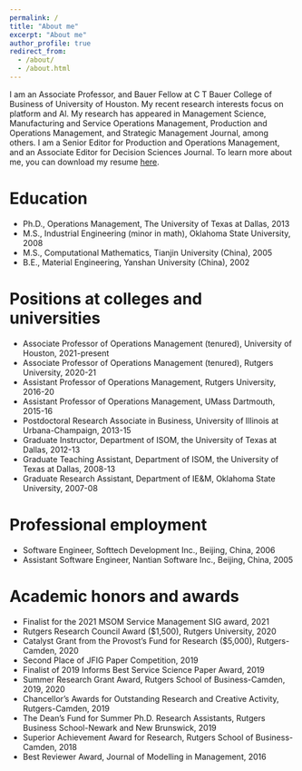 ```yaml
---
permalink: /
title: "About me"
excerpt: "About me"
author_profile: true
redirect_from: 
  - /about/
  - /about.html
---
```


I am an Associate Professor, and Bauer Fellow at C T Bauer College of Business of University of Houston. My recent research interests focus on platform and Al. My research has appeared in Management Science, Manufacturing and Service Operations Management, Production and Operations Management, and Strategic Management Journal, among others. I am a Senior Editor for Production and Operations Management, and an Associate Editor for Decision Sciences Journal. To learn more about me, you can download my resume [here](http://dxwong.github.io/files/CV_Meng.pdf).

Education
=====

* Ph.D., Operations Management, The University of Texas at Dallas, 2013
* M.S., Industrial Engineering (minor in math), Oklahoma State University, 2008
* M.S., Computational Mathematics, Tianjin University (China), 2005
* B.E., Material Engineering, Yanshan University (China), 2002

Positions at colleges and universities
======
* Associate Professor of Operations Management (tenured), University of Houston, 2021-present
* Associate Professor of Operations Management (tenured), Rutgers University, 2020-21
* Assistant Professor of Operations Management, Rutgers University, 2016-20
* Assistant Professor of Operations Management, UMass Dartmouth, 2015-16
* Postdoctoral Research Associate in Business, University of Illinois at Urbana-Champaign, 2013-15
* Graduate Instructor, Department of ISOM, the University of Texas at Dallas, 2012-13
* Graduate Teaching Assistant, Department of ISOM, the University of Texas at Dallas, 2008-13
* Graduate Research Assistant, Department of IE&M, Oklahoma State University, 2007-08

Professional employment
======
* Software Engineer, Softtech Development Inc., Beijing, China, 2006  
* Assistant Software Engineer, Nantian Software Inc., Beijing, China, 2005

Academic honors and awards
=====
* Finalist for the 2021 MSOM Service Management SIG award, 2021
* Rutgers Research Council Award ($1,500), Rutgers University, 2020
* Catalyst Grant from the Provost’s Fund for Research ($5,000), Rutgers-Camden, 2020
* Second Place of JFIG Paper Competition, 2019
* Finalist of 2019 Informs Best Service Science Paper Award, 2019
* Summer Research Grant Award, Rutgers School of Business-Camden, 2019, 2020
* Chancellor’s Awards for Outstanding Research and Creative Activity, Rutgers-Camden, 2019
* The Dean’s Fund for Summer Ph.D. Research Assistants, Rutgers Business School-Newark and New Brunswick, 2019
* Superior Achievement Award for Research, Rutgers School of Business-Camden, 2018
* Best Reviewer Award, Journal of Modelling in Management, 2016 
